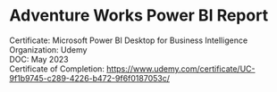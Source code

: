# Adventure Works Power BI Report

Certificate: Microsoft Power BI Desktop for Business Intelligence \
Organization: Udemy \
DOC: May 2023 \
Certificate of Completion: https://www.udemy.com/certificate/UC-9f1b9745-c289-4226-b472-9f6f0187053c/

